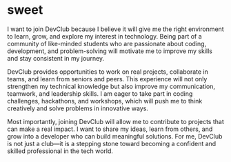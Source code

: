 # sweet
I want to join DevClub because I believe it will give me the right environment to learn, grow, and explore my interest in technology. Being part of a community of like-minded students who are passionate about coding, development, and problem-solving will motivate me to improve my skills and stay consistent in my journey.

DevClub provides opportunities to work on real projects, collaborate in teams, and learn from seniors and peers. This experience will not only strengthen my technical knowledge but also improve my communication, teamwork, and leadership skills. I am eager to take part in coding challenges, hackathons, and workshops, which will push me to think creatively and solve problems in innovative ways.

Most importantly, joining DevClub will allow me to contribute to projects that can make a real impact. I want to share my ideas, learn from others, and grow into a developer who can build meaningful solutions. For me, DevClub is not just a club—it is a stepping stone toward becoming a confident and skilled professional in the tech world.